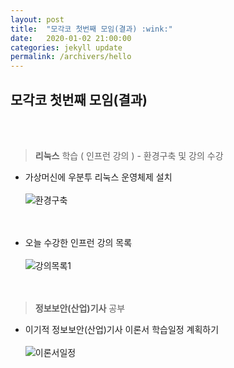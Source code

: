 ```yaml
---
layout: post
title:  "모각코 첫번째 모임(결과) :wink:"
date:   2020-01-02 21:00:00
categories: jekyll update
permalink: /archivers/hello
---
```


## 모각코 첫번째 모임(결과) ##
<br><br>


> **리눅스** 학습 ( 인프런 강의 ) - 환경구축 및 강의 수강

* 가상머신에 우분투 리눅스 운영체제 설치<br><br>
![환경구축](https://user-images.githubusercontent.com/55095660/71665113-eea38d00-2d9e-11ea-953b-92b577c1ee2a.PNG)
<br><br><br>


* 오늘 수강한 인프런 강의 목록<br><br>
![강의목록1](https://user-images.githubusercontent.com/55095660/71664955-6e7d2780-2d9e-11ea-977d-db74a36cfa7c.PNG)
<br><br><br>


> **정보보안(산업)기사** 공부 

- 이기적 정보보안(산업)기사 이론서 학습일정 계획하기<br><br>
![이론서일정](https://user-images.githubusercontent.com/55095660/71665369-fd3e7400-2d9f-11ea-9be8-e15747b0fa62.jpg)
<br><br><br>
